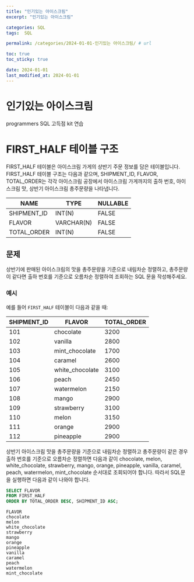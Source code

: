 ```yaml
---
title: "인기있는 아이스크림"
excerpt: "인기있는 아이스크림"

categories: SQL
tags:  SQL

permalink: /categories/2024-01-01-인기있는 아이스크림/ # url

toc: true
toc_sticky: true

date: 2024-01-01
last_modified_at: 2024-01-01
---
```


# 인기있는 아이스크림
programmers SQL 고득점 kit 연습

# FIRST_HALF 테이블 구조

FIRST_HALF 테이블은 아이스크림 가게의 상반기 주문 정보를 담은 테이블입니다. 
FIRST_HALF 테이블 구조는 다음과 같으며, SHIPMENT_ID, FLAVOR, TOTAL_ORDER는 각각 아이스크림 공장에서 아이스크림 가게까지의 출하 번호, 아이스크림 맛, 상반기 아이스크림 총주문량을 나타냅니다.

| NAME         | TYPE       | NULLABLE |
|--------------|------------|----------|
| SHIPMENT_ID  | INT(N)     | FALSE    |
| FLAVOR       | VARCHAR(N) | FALSE    |
| TOTAL_ORDER  | INT(N)     | FALSE    |

## 문제

상반기에 판매된 아이스크림의 맛을 총주문량을 기준으로 내림차순 정렬하고, 총주문량이 같다면 출하 번호를 기준으로 오름차순 정렬하여 조회하는 SQL 문을 작성해주세요.

### 예시

예를 들어 `FIRST_HALF` 테이블이 다음과 같을 때:

| SHIPMENT_ID | FLAVOR           | TOTAL_ORDER |
|-------------|------------------|-------------|
| 101         | chocolate        | 3200        |
| 102         | vanilla          | 2800        |
| 103         | mint_chocolate   | 1700        |
| 104         | caramel          | 2600        |
| 105         | white_chocolate  | 3100        |
| 106         | peach            | 2450        |
| 107         | watermelon       | 2150        |
| 108         | mango            | 2900        |
| 109         | strawberry       | 3100        |
| 110         | melon            | 3150        |
| 111         | orange           | 2900        |
| 112         | pineapple        | 2900        |

상반기 아이스크림 맛을 총주문량을 기준으로 내림차순 정렬하고 총주문량이 같은 경우 출하 번호를 기준으로 오름차순 정렬하면 다음과 같이 chocolate, melon, white_chocolate, strawberry, mango, orange, pineapple, vanilla, caramel, peach, watermelon, mint_chocolate 순서대로 조회되어야 합니다. 따라서 SQL문을 실행하면 다음과 같이 나와야 합니다.

```sql
SELECT FLAVOR
FROM FIRST_HALF
ORDER BY TOTAL_ORDER DESC, SHIPMENT_ID ASC;
```

    FLAVOR
    chocolate
    melon
    white_chocolate
    strawberry
    mango
    orange
    pineapple
    vanilla
    caramel
    peach
    watermelon
    mint_chocolate

